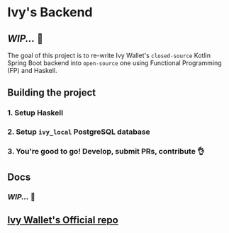 # Ivy's Backend

## _WIP..._ :construction:

The goal of this project is to re-write Ivy Wallet's `closed-source` Kotlin Spring Boot backend into `open-source` one using Functional Programming (FP) and Haskell.

## Building the project

### 1. Setup Haskell

### 2. Setup `ivy_local` PostgreSQL database

### 3. You're good to go! Develop, submit PRs, contribute :ok_hand:

## Docs

### _WIP..._ :construction:

## [Ivy Wallet's Official repo](https://github.com/ILIYANGERMANOV/ivy-wallet)
